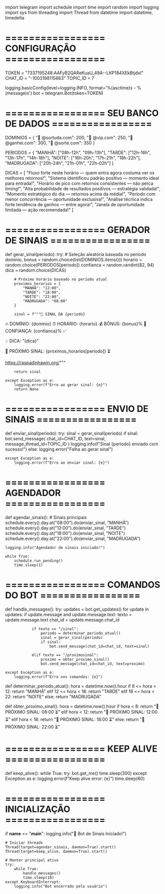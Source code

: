 import telegram
import schedule
import time
import random
import logging
import sys
from threading import Thread
from datetime import datetime, timedelta

# ================= CONFIGURAÇÃO =================
TOKEN = "7337195248:AAFyB2QAReKuaU_49A--LKP184XEkBtjdxI"
CHAT_ID = "-1003198115663"
TOPIC_ID = 7

logging.basicConfig(level=logging.INFO, format='%(asctime)s - %(message)s')
bot = telegram.Bot(token=TOKEN)

# ================= SEU BANCO DE DADOS =================
DOMINIOS = {
    "🥇 @sortuda.com": 200,
    "💎 @vip.com": 250, 
    "🚀 @ganhei.com": 300,
    "👑 @sorte.com": 350
}

PERIODOS = {
    "MANHÃ": ["08h-12h", "09h-13h"],
    "TARDE": ["12h-16h", "13h-17h", "14h-18h"],
    "NOITE": ["16h-20h", "17h-21h", "18h-22h"],
    "MADRUGADA": ["20h-24h", "21h-01h", "22h-02h"]
}

DICAS = [
    "Fluxo forte neste horário — quem entra agora costuma ver os melhores retornos!",
    "Sistema identificou padrão positivo — momento ideal para entrada!",
    "Horário de pico com retornos consistentes — não perca timing!",
    "Alta probabilidade de resultados positivos — estratégia validada!",
    "Momento estratégico do dia — retornos acima da média!",
    "Período com menor concorrência — oportunidade exclusiva!",
    "Análise técnica indica forte tendência de ganhos — entre agora!",
    "Janela de oportunidade limitada — ação recomendada!"
]

# ================= GERADOR DE SINAIS =================
def gerar_sinal(periodo):
    try:
        # Seleção aleatória baseada no período
        dominio, bonus = random.choice(list(DOMINIOS.items()))
        horario = random.choice(PERIODOS[periodo])
        confianca = random.randint(82, 94)
        dica = random.choice(DICAS)
        
        # Próximo horário baseado no período atual
        proximos_horarios = {
            "MANHÃ": "12:00",
            "TARDE": "18:00", 
            "NOITE": "22:00",
            "MADRUGADA": "08:00"
        }
        
        sinal = f"""🔮 SINAL DA {periodo}

🔥 DOMÍNIO: {dominio}
⏰ HORÁRIO: {horario}
💰 BÔNUS: {bonus}%
🎯 CONFIANÇA: {confianca}% ✅

💡 DICA: "{dica}"

🔄 PRÓXIMO SINAL: {proximos_horarios[periodo]} ⏳

https://raspadinhawin.org/"""
        
        return sinal
        
    except Exception as e:
        logging.error(f"Erro ao gerar sinal: {e}")
        return None

# ================= ENVIO DE SINAIS =================
def enviar_sinal(periodo):
    try:
        sinal = gerar_sinal(periodo)
        if sinal:
            bot.send_message(
                chat_id=CHAT_ID, 
                text=sinal,
                message_thread_id=TOPIC_ID
            )
            logging.info(f"Sinal {periodo} enviado com sucesso!")
        else:
            logging.error("Falha ao gerar sinal")
            
    except Exception as e:
        logging.error(f"Erro ao enviar sinal: {e}")

# ================= AGENDADOR =================
def agendar_sinais():
    # Sinais principais
    schedule.every().day.at("08:00").do(enviar_sinal, "MANHÃ")
    schedule.every().day.at("12:00").do(enviar_sinal, "TARDE")
    schedule.every().day.at("18:00").do(enviar_sinal, "NOITE")
    schedule.every().day.at("22:00").do(enviar_sinal, "MADRUGADA")
    
    logging.info("Agendador de sinais iniciado!")
    
    while True:
        schedule.run_pending()
        time.sleep(1)

# ================= COMANDOS DO BOT =================
def handle_messages():
    try:
        updates = bot.get_updates()
        for update in updates:
            if update.message and update.message.text:
                texto = update.message.text
                chat_id = update.message.chat_id
                
                if texto == "/sinal":
                    periodo = determinar_periodo_atual()
                    sinal = gerar_sinal(periodo)
                    if sinal:
                        bot.send_message(chat_id=chat_id, text=sinal)
                        
                elif texto == "/proximosinal":
                    proximo = obter_proximo_sinal()
                    bot.send_message(chat_id=chat_id, text=proximo)
                    
    except Exception as e:
        logging.error(f"Erro nos comandos: {e}")

def determinar_periodo_atual():
    hora = datetime.now().hour
    if 8 <= hora < 12: return "MANHÃ"
    elif 12 <= hora < 18: return "TARDE" 
    elif 18 <= hora < 22: return "NOITE"
    else: return "MADRUGADA"

def obter_proximo_sinal():
    hora = datetime.now().hour
    if hora < 8: return "🔄 PRÓXIMO SINAL: 08:00 ⏳"
    elif hora < 12: return "🔄 PRÓXIMO SINAL: 12:00 ⏳"
    elif hora < 18: return "🔄 PRÓXIMO SINAL: 18:00 ⏳"
    else: return "🔄 PRÓXIMO SINAL: 22:00 ⏳"

# ================= KEEP ALIVE =================
def keep_alive():
    while True:
        try:
            bot.get_me()
            time.sleep(300)
        except Exception as e:
            logging.error(f"Keep alive error: {e}")
            time.sleep(60)

# ================= INICIALIZAÇÃO =================
if __name__ == "__main__":
    logging.info("🤖 Bot de Sinais Iniciado!")
    
    # Iniciar threads
    Thread(target=agendar_sinais, daemon=True).start()
    Thread(target=keep_alive, daemon=True).start()
    
    # Manter principal ativo
    try:
        while True:
            handle_messages()
            time.sleep(10)
    except KeyboardInterrupt:
        logging.info("Bot encerrado pelo usuário")
